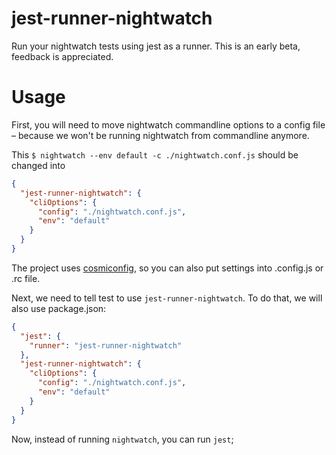 # jest-runner-nightwatch

Run your nightwatch tests using jest as a runner. This is an early beta, feedback is appreciated.

# Usage
First, you will need to move nightwatch commandline options to a config file – 
because we won't be running nightwatch from commandline anymore.

This `$ nightwatch --env default -c ./nightwatch.conf.js` should be changed into
```json
{
  "jest-runner-nightwatch": {
    "cliOptions": {
      "config": "./nightwatch.conf.js",
      "env": "default"
    }
  }
}
```
The project uses [cosmiconfig](https://github.com/davidtheclark/cosmiconfig), so you can also put settings 
into .config.js or .rc file.

Next, we need to tell test to use `jest-runner-nightwatch`. To do that, we will also use package.json:

```json
{
  "jest": {
    "runner": "jest-runner-nightwatch"
  },
  "jest-runner-nightwatch": {
    "cliOptions": {
      "config": "./nightwatch.conf.js",
      "env": "default"
    }
  }
}
```
Now, instead of running `nightwatch`, you can run `jest`;

